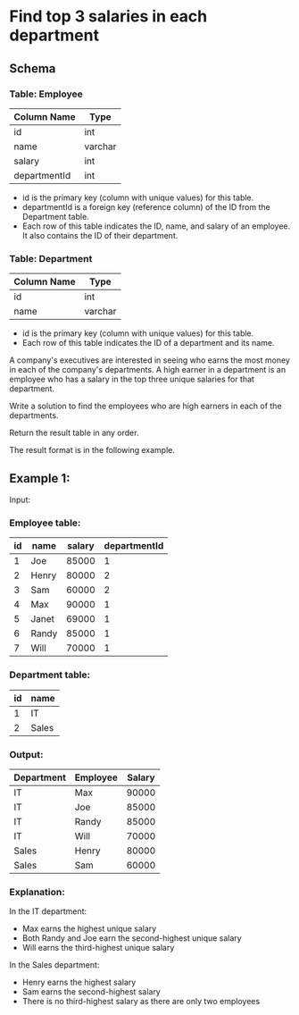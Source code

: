 # Find top 3 salaries in each department

## Schema

### Table: Employee
| Column Name  | Type    |
|--------------|---------|
| id           | int     |
| name         | varchar |
| salary       | int     |
| departmentId | int     |


- id is the primary key (column with unique values) for this table.
- departmentId is a foreign key (reference column) of the ID from the Department table.
- Each row of this table indicates the ID, name, and salary of an employee. It also contains the ID of their department.

 

### Table: Department

| Column Name | Type    |
|-------------|---------|
| id          | int     |
| name        | varchar |

- id is the primary key (column with unique values) for this table.
- Each row of this table indicates the ID of a department and its name.

A company's executives are interested in seeing who earns the most money in each of the company's departments. A high earner in a department is an employee who has a salary in the top three unique salaries for that department.

Write a solution to find the employees who are high earners in each of the departments.

Return the result table in any order.

The result format is in the following example.


## Example 1:

Input: 
### Employee table:

| id | name  | salary | departmentId |
|----|-------|--------|--------------|
| 1  | Joe   | 85000  | 1            |
| 2  | Henry | 80000  | 2            |
| 3  | Sam   | 60000  | 2            |
| 4  | Max   | 90000  | 1            |
| 5  | Janet | 69000  | 1            |
| 6  | Randy | 85000  | 1            |
| 7  | Will  | 70000  | 1            |

### Department table:
| id | name  |
|----|-------|
| 1  | IT    |
| 2  | Sales |


### Output: 
| Department | Employee | Salary |
|------------|----------|--------|
| IT         | Max      | 90000  |
| IT         | Joe      | 85000  |
| IT         | Randy    | 85000  |
| IT         | Will     | 70000  |
| Sales      | Henry    | 80000  |
| Sales      | Sam      | 60000  |

### Explanation: 
In the IT department:
- Max earns the highest unique salary
- Both Randy and Joe earn the second-highest unique salary
- Will earns the third-highest unique salary

In the Sales department:
- Henry earns the highest salary
- Sam earns the second-highest salary
- There is no third-highest salary as there are only two employees

